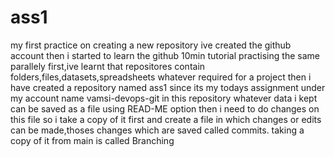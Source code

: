 # ass1
my first practice on creating a new repository
ive created the github account
then i started to learn the github 10min tutorial
practising the same parallely
first,ive learnt that repositores contain folders,files,datasets,spreadsheets whatever required for a project
then i have created a repository named ass1 since its my todays assignment under my account name vamsi-devops-git
in this repository whatever data i kept can be saved as a file using READ-ME option
then i need to do changes on this file
so i take a copy of it first and create a file in which changes or edits can be made,thoses changes which are saved called commits.
taking a copy of it from main is called Branching
